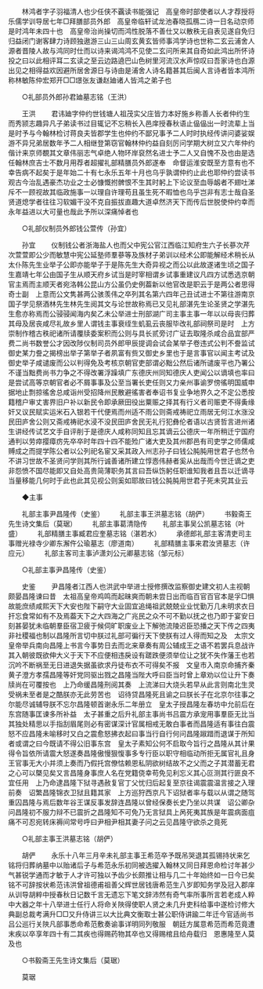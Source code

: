 <!-- { "loadSidebar": true } -->
　　林鸿者字子羽福清人也少任侠不覊读书能强记　高皇帝时部使者以人才荐授将乐儒学训导居七年□拜膳部员外郎　高皇帝临轩试龙池春晓孤鴈二诗一日名动京师是时鸿年未四十也　高皇帝治尚操切而鸿性脱落不善仕又以散秩无自表见遂自免归归益闭门谢客肆力诗顾独遨游三山三山周玄黄玄皆师事鸿学诗也世称二玄云浦舍人源者晋陵人故与鸿同时仕而以诗来谒鸿鸿不见使二玄问所来其自奇如此鸿出所怀诗投之曰以此相评耳二玄读之至云边路遶巴山色树里河流汉水声惊叹曰吾家诗也白源出见之相得益欢因避所居舍源日与诗由是浦舍人诗名籍甚其后闽人言诗者皆本鸿所称林敏陈仲宏郑开□□璟张友谦赵廸诸人皆鸿之弟子也 

　　○礼部员外郎孙君廸墓志铭（王洪） 

　　王洪 
　　君讳廸字仲约世钱塘人祖茂实父庄皆力本好施乡称善人长者仲约生而秀颕志趣异凡子弟读书过目辄记不忘稍长入邑庠授春秋语止偘偘出一时流辈上当是时予与今翰林检讨蒋良夫皆郡学生也仲约不鄙兄事予二人时时执经传讲问婆娑娱游不异兄弟居数年予二人相继登第窃官翰林仲约益自刻厉问学期大树立又六年仲约偕计来京师覩其文章伟丽志气卓绝人物环岸裒然名进士予二人又自愧不及也由是选任翰林庶吉士不数月用荐者超擢礼部精膳员外郎遂奉　命督运淮安既至方意有也不幸告病不起矣于是年始二十有七永乐五年十月也乌乎孰谓仲约止此也耶仲约尝读书观古今治乱遇豪杰功业之士必慷慨拊髀恨不生其时躬上下论议至血辱衂者不翅吐涕斥不一顾视故其临政施事一以理自许理苟且虽生死不暇恤也乌乎岂非有志士哉自圣贤道熄学者往往习软媚干没不克自振拔直趣大道卓然济天下而传后世脱使仲约幸而永年益进以大可量也哉此予所以深痛悼者也 

　　○礼部仪制员外郎钱公萱传（孙宜） 

　　孙宜 
　　仪制钱公者浙海盐人也而父中宪公官江西临江知府生六子长蔘次芹次萱萱即公少而敏慧中宪公延塾师羣蔘等及族材子弟训以经术公即能解经术稍长从太仆陈先生业举子公即亦能举子于是陈先生大奇异视之而公以此故遂诸生顷之国子生嘉靖七年公由国子生从顺天府乡试当是时宰相谓乡试事重建议凡四方试悉选京朝官主焉而主顺天者宛洛韩公昆山方公虽仍史例葢新以他官改是职云于是两公者思得奇士副　上意而公文隽甚两公骇羡伟之卒列其名第六四年己丑试进士不第往游南京国子学见祭酒林先生林先生阅其文与论世故称焉已又见礼部湛先生论圣贤之学湛先生愈亦称焉而公骎骎闻海内矣乙未公举进士刑部湖广司主事主事一年以以母丧归葬其母及居丧咸尽礼故乡里人谓钱主事衰绖生虮虱云丧服毕改礼部祠祭司是时　上方崇制作稽古秩祀诸所请覆牍委案积而公则与具长贰旁讨广证去取隆杀咸合品宜部严费二尚书数誉公才因改陟仪制司员外郎甲辰提调会试会某举子卷违式公判不誊监试御史某力誊之揭榜出举子第举子者夙富有赀又御史乡里也于是言事官以闻主考试及御史举子咸谴废而公以判得免及考核京朝官吏部谓必黜公然后诸所谴废平也乃署公不谨当黜费尚书力争之不得改署浮躁填广东德庆州同知德庆人吏闻公以谪填也率曰是尝试高等京朝官者必不屑事事及公至当署长吏任则又力亲州事谕罗傍徭明国威申据地止剽掠徭舍总咸诣州受招降州民散避徭害者奉诏书复业争地界久之不定公悉按籍稽户审丈害界旧户补以新民令即承厥田役出粟赈之择其有行义者司赈吏不得夤缘奸又议民赋实运米石入银若干代便焉而州适不雨公则斋戒祷祀立雨居无何江水涨没民田庐舍公则又斋戒祷祀水浸不没民田庐舍民无礼行犯彝伦者语以古贤哲言进州诸生讲经传试艺文手自评削于是德庆人咸称同知且忘其谪云公德庆一年所稍迁宁国府通判以劳瘁撄瘴疠先卒卒时年四十四不能殓广诸大吏及其州郡邑有司吏学之师儒咸赙成之而提学陈公者以公列祀名宦又采其政入州志孙子曰钱公肫肫用世君子也然令不讲习世故不圣贤问学则其所行诚善诸所建立惇悫伟赫者奚从出哉而今世迁谪之吏非怨愤不国尽能即又自处高贵简薄职务其言曰吾纵饬躬任职谁知我者且吾以迁谪寻当量移能几何时于此也此其见视公则奚如耶故曰钱公肫肫用世君子死未究其业云 

　　◆主事 

　　礼部主事尹昌隆传（史鉴） 
　　礼部主事王洪墓志铭（胡俨） 
　　书毅斋王先生诗文集后（莫琚） 
　　礼部主事葛清隐传 
　　礼部主事吴公凯墓志铭（叶盛） 
　　礼部精膳主事臧君应奎墓志铭（湛若水） 
　　承德郎礼部主客清吏司主事赠光禄寺少卿东澥仵公瑜墓志（廖道南） 
　　礼部精膳主事来君汝贤墓志（许应元） 
　　礼部主客司主事泸潇刘公元卿墓志铭（邹元标） 

　　○礼部主事尹昌隆传（史鉴） 

　　史鉴 
　　尹昌隆者江西人也洪武中举进士授修撰改监察御史建文初人主视朝颇晏昌隆谏曰昔　太祖高皇帝鸡鸣而起昧爽而朝未尝日出而临百官百官本是孚□惧故能庶绩咸熙天下大安也陛下嗣守大业固宜追绳祖武兢兢业业忧勤万几未明求衣日扞忘食常如有不及焉葢天下之大四海之广兆民之众不可不勤以抚之也乃即于宴安日刻甚晏犹未临朝羣臣宿卫疲于候伺旷职废业上下解弛流陵迟臣恐播之天下传之四夷非社稷福也制以昌隆所言切中朕过礼部可徧行天下使朕有过人得而知之及　太宗文皇帝举兵南向昌隆上书言今事势日去而北来章奏有周公辅成王之语不若罢兵息战许其入朝彼既欲伸大义于天下不应便相违戾设有蹉跌便须举位让之犹不失作藩王也若沉吟不断祸至无日进退失据虽欲求丹徒布衣不可得矣不报　文皇市入南京命捕齐秦黄子澄方孝孺昌隆等奸党同驱出戮之昌隆当陛大呼曰臣当时曾上章劝以位让升下奏牍尚在可覆按也　上乃命缓昌隆刑阅其奏　上流涕曰大烧头若早从此言则南北生灵受祸未至者是之酷朕亦无此劳苦也　诏待贷昌隆死且谕之曰朕长子在北京尔往事之尔能尽诚辅导朕不忘尔昌隆顿首谢永乐二年册立　皇太子授昌隆左春坊中允前后在东宫随事匡谏多所补益　太子甚重之后升礼部主事尚书吕震方承宠用事羣臣无比当其独处精思以手指刮眉尾则必有密谋深计官属相戒无敢白事者而昌隆适有事往白震怒不应昌隆未喻移时又白之震愈怒拂衣起曰事当行自行何问昌隆踧踖而退谋于所知者或谓之曰今既请不得公旧事东宫　皇太子素知公何不启取今旨行之昌隆从其计果得令旨依所请震大怒遂奏昌隆傲慢狠愎事多专行臣以职守相临动所拒无属官礼且身王官事无大小并须上奏而乃假托宫僚怙赖恩私阴欲树结故不之父而之子其潜蓄无君之心可以槩见矣又言昌隆身事庶人名在党籍侥幸苟免见利忘义其心叵测其行匪良不宜任用　上乃命逮昌隆下狱寻遇赦复官丁父忧归后起复至京往谒震震温言接之入理前奏　诏繁昌隆锦衣卫狱且籍其家　上方巡狩西京凡下诏狱者率与载以从谓之随驾重囚昌隆与焉后数年谷王谋反事发辞连昌隆以曾经保奏长史乃坐以共谋　诏公卿杂问昌隆初不服力辩不已震折之昌隆知不可免乃无言狱具上呙死夷其族是年震病面疽痛不可忍宛转床褥间常号呼曰尹相尹相其妻子问之云见昌隆守欲杀之竟死 

　　○礼部主事王洪墓志铭（胡俨） 

　　胡俨 
　　永乐十八年三月辛未礼部主事王希范卒予既吊哭退其孤锡持状来乞铭将归葬纳墓中以贻诸后子与希范永乐初同被选擢入翰林又同日拜恩命检讨年甚少气甚锐学通而才敏于人才许可独以予齿少长颇推让相与几二十年始终如一日今已矣铭不可辞按状希范讳洪曾祖德甫祖善父辉世居钱唐希范生八岁即知务学及冠入郡庠从训导胡粹中授春秋日记数千言无遗忘下笔文辞沛然有奇气率所事所言若老成人粹中大器之年十八举进士任行人将命关陜得使职人贤之未几升吏科给事中遂检讨修大典副总裁考满升□□又升侍讲三以大比典文衡取士甚公职侍讲踰二年迁今官适尚书吕公巡行关陜凡部事悉命希范敷奏谕事详明同列敬服　朝廷方属意希范而希范竟遭末疾以卒享年四十有二其疾也得赐药物其卒也又得赐棺且给舟载归　恩惠隆至人莫及也 

　　○书毅斋王先生诗文集后（莫琚） 

　　莫琚 
